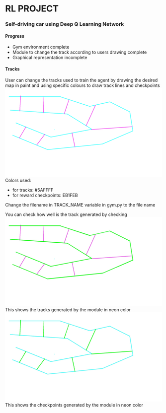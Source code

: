 # RL PROJECT

### Self-driving car using Deep Q Learning Network

#### Progress 

- Gym environment complete 
- Module to change the track according to users drawing complete
- Graphical representation incomplete

#### Tracks
User can change the tracks used to train the agent by drawing the desired map in paint and using specific colours to draw track lines and checkpoints
![test.png](test.png)
Colors used:
- for tracks: #5AFFFF
- for reward checkpoints: EB1FEB

Change the filename in TRACK_NAME variable in gym.py to the file name

You can check how well is the track generated by checking 
![track.jpg](track.jpg)
This shows the tracks generated by the module in neon color
![reward.jpg](reward.jpg)
This shows the checkpoints generated by the module in neon color




